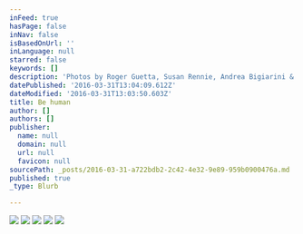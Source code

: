 ```yaml
---
inFeed: true
hasPage: false
inNav: false
isBasedOnUrl: ''
inLanguage: null
starred: false
keywords: []
description: 'Photos by Roger Guetta, Susan Rennie, Andrea Bigiarini & Antonio Mojica'
datePublished: '2016-03-31T13:04:09.612Z'
dateModified: '2016-03-31T13:03:50.603Z'
title: Be human
author: []
authors: []
publisher:
  name: null
  domain: null
  url: null
  favicon: null
sourcePath: _posts/2016-03-31-a722bdb2-2c42-4e32-9e89-959b0900476a.md
published: true
_type: Blurb

---
```

![](https://the-grid-user-content.s3-us-west-2.amazonaws.com/536936fb-f301-400e-8c6c-f32a4e62c9c0.jpg)
![](https://the-grid-user-content.s3-us-west-2.amazonaws.com/84e8dd04-c4f9-47c2-ba70-efcd7cc689ce.jpg)
![](https://the-grid-user-content.s3-us-west-2.amazonaws.com/2958b1e8-b382-4ef1-8726-728bddeb791c.jpg)
![](https://the-grid-user-content.s3-us-west-2.amazonaws.com/df48a9aa-13f3-4a57-bce0-dcb654f93d20.jpg)
![](https://the-grid-user-content.s3-us-west-2.amazonaws.com/f3d1a620-05b3-47e3-bfcd-653d046a09de.jpg)